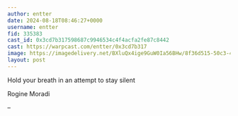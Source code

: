 ```yaml
---
author: entter
date: 2024-08-18T08:46:27+0000
username: entter
fid: 335383
cast_id: 0x3cd7b317598687c9946534c4f4acfa2fe87c8442
cast: https://warpcast.com/entter/0x3cd7b317
image: https://imagedelivery.net/BXluQx4ige9GuW0Ia56BHw/8f36d515-50c3-46d3-cc1c-5286acf1c500/original
layout: post
---
```

Hold your breath in an attempt to stay silent  
  
Rogine Moradi  
  
–  

<img src='https://imagedelivery.net/BXluQx4ige9GuW0Ia56BHw/8f36d515-50c3-46d3-cc1c-5286acf1c500/original' alt='' referrerpolicy='no-referrer'/>